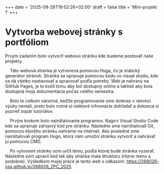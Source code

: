+++
date = '2025-09-28T19:52:26+02:00'
draft = false
title = 'Mini-projekt 1'
+++

# Vytvorba webovej stránky s portfóliom

Prvým zadaním bolo vytvoriť webovú stránku kde budeme postovať naše projekty. 

&nbsp;&nbsp;&nbsp;&nbsp;Táto webová stránka je vytvorená pomocou Huga, čo je statický generátor stránok. Stránka sa upravuje pomocou kódu vo visual studiu, kde sa dá všetko nastavovať a spravovať podľa potreby. Web je nahraný na GitHub Pages, je to kvôli tomu aby bol dostupný online a taktiež aby bola dostupná moja dokumentácia počas celého semestra.

&nbsp;&nbsp;&nbsp;&nbsp;Bolo to celkom náročné, keďže programovanie sme doteraz v rámmci výuky nemali, preto bolo nutné si niektoré infromácie dohľadať a dokonca si pozrieť zopár tutoriálov.

&nbsp;&nbsp;&nbsp;&nbsp;Prvým krokom bolo nainštalovanie programov. Najprv Visual Studio Code kde sa upravuje zdrojový kód pre stránku. Následne sme nainštalovali Git, pomocou ktorého stránku nahráme na internet. Ako posledné sme nainštalovali program Hugo, ktorý nám umožní stránku vytvoriť a nahrávať ju pomocou CMD.

&nbsp;&nbsp;&nbsp;&nbsp;Po vytvorení stránky som určil tému, podľa ktorej bude stránka vyzerať. Následne som upravil kód tak aby stránka mala štruktúru (rôzne menu a podobne). Výsledkom mojej práce je tento web s odkazom: https://268026-oss.github.io/268026_ZPC_2025
